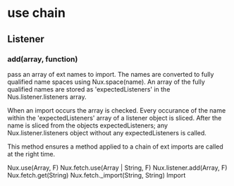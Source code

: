 # use chain




## Listener

### add(array, function)

pass an array of ext names to import. The names are converted to fully qualified name spaces using Nux.space(name). 
An array of the fully qualified names are stored as 'expectedListeners'
in the Nus.listener.listeners array.

When an import occurs the array is checked. Every occurance of the name within the 'expectedListeners' array of a listener object is sliced. 
After the name is sliced from the objects expectedListeners; any Nux.listener.listeners object without any expectedListeners is called. 

This method ensures a method applied to a chain of ext imports are called at the right time.

Nux.use(Array, F)
	Nux.fetch.use(Array | String, F)
	Nux.listener.add(Array, F)
	Nux.fetch.get(String)
		Nux.fetch._import(String, String)
			Import